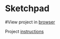 # Sketchpad

#View project in [browser](http://htmlpreview.github.io/?https://github.com/kentkdunn/Sketchpad/blob/master/index.html)

Project [instructions](http://www.theodinproject.com/web-development-101/html-css?ref=lnav) 